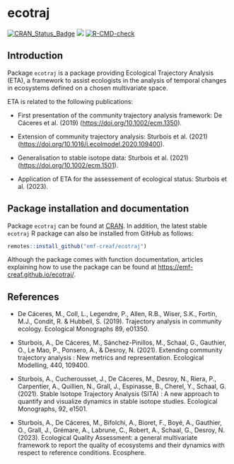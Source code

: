 ecotraj
================

[![CRAN_Status_Badge](http://www.r-pkg.org/badges/version/ecotraj)](https://cran.r-project.org/package=ecotraj)
[![](https://cranlogs.r-pkg.org/badges/ecotraj)](https://cran.rstudio.com/web/packages/ecotraj/index.html)
[![R-CMD-check](https://github.com/emf-creaf/ecotraj/workflows/R-CMD-check/badge.svg)](https://github.com/emf-creaf/ecotraj/actions)

## Introduction

Package `ecotraj` is a package providing Ecological Trajectory Analysis
(ETA), a framework to assist ecologists in the analysis of temporal
changes in ecosystems defined on a chosen multivariate space.

ETA is related to the following publications:

- First presentation of the community trajectory analysis framework: De
  Cáceres et al. (2019) (<https://doi.org/10.1002/ecm.1350>).

- Extension of community trajectory analysis: Sturbois et al. (2021)
  (<https://doi.org/10.1016/j.ecolmodel.2020.109400>).

- Generalisation to stable isotope data: Sturbois et al. (2021)
  (<https://doi.org/10.1002/ecm.1501>).

- Application of ETA for the assessement of ecological status: Sturbois
  et al. (2023).

## Package installation and documentation

Package `ecotraj` can be found at
[CRAN](https://cran.r-project.org/package=ecotraj). In addition, the
latest stable `ecotraj` R package can also be installed from GitHub as
follows:

``` r
remotes::install_github("emf-creaf/ecotraj")
```

Although the package comes with function documentation, articles
explaining how to use the package can be found at
<https://emf-creaf.github.io/ecotraj/>.

## References

- De Cáceres, M., Coll, L., Legendre, P., Allen, R.B., Wiser, S.K.,
  Fortin, M.J., Condit, R. & Hubbell, S. (2019). Trajectory analysis in
  community ecology. Ecological Monographs 89, e01350.

- Sturbois, A., De Cáceres, M., Sánchez-Pinillos, M., Schaal, G.,
  Gauthier, O., Le Mao, P., Ponsero, A., & Desroy, N. (2021). Extending
  community trajectory analysis : New metrics and representation.
  Ecological Modelling, 440, 109400.

- Sturbois, A., Cucherousset, J., De Cáceres, M., Desroy, N., Riera, P.,
  Carpentier, A., Quillien, N., Grall, J., Espinasse, B., Cherel, Y.,
  Schaal, G. (2021). Stable Isotope Trajectory Analysis (SITA) : A new
  approach to quantify and visualize dynamics in stable isotope studies.
  Ecological Monographs, 92, e1501.

- Sturbois, A., De Cáceres, M., Bifolchi, A., Bioret, F., Boyé, A.,
  Gauthier, O., Grall, J., Grémare, A., Labrune, C., Robert, A., Schaal,
  G., Desroy, N. (2023). Ecological Quality Assessment: a general
  multivariate framework to report the quality of ecosystems and their
  dynamics with respect to reference conditions. Ecosphere.
